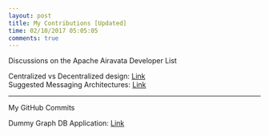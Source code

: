 ```yaml
---
layout: post
title: My Contributions [Updated]
time: 02/10/2017 05:05:05
comments: true
---
```

Discussions on the Apache Airavata Developer List    
       
Centralized vs Decentralized design: [Link](http://mail-archives.apache.org/mod_mbox/airavata-dev/201702.mbox/%3C1486540778191.46077%40indiana.edu%3E)    
Suggested Messaging Architectures: [Link](http://mail-archives.apache.org/mod_mbox/airavata-dev/201702.mbox/%3C1486103917127.67213%40indiana.edu%3E)

---
My GitHub Commits     
    
Dummy Graph DB Application: [Link](https://github.com/airavata-courses/spring17-workload-management/commit/f590293fd0b7609e76772a9a389375a1480abcbf)


     

